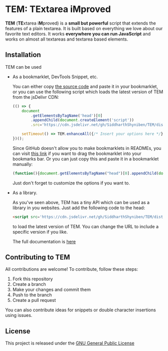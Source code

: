 # TEM: **TE**xtarea i**M**proved

**TEM** (**TE**xtarea i**M**proved) is a **small but powerful** script that extends the features of a plain textarea. It is built based on everything we love about our favorite text editors. It works **everywhere you can run JavaScript** and works on almost all textareas and textarea based elements.

## Installation

TEM can be used 
-	As a bookmarklet, DevTools Snippet, etc.

	You can either copy [the source code](./dist/index.js) and paste it in your bookmarklet, or you can use the following script which loads the latest version of TEM from the jsDelivr CDN:

	```js
	(() => {
		document
			.getElementsByTagName('head')[0]
			.appendChild(document.createElement('script'))
			.src='https://cdn.jsdelivr.net/gh/SiddharthShyniben/TEM/dist/index.js';

		setTimeout() => TEM.enhanceAll({/* Insert your options here */}), 1000)
	})();
	```

	Since GitHub doesn't allow you to make bookmarklets in READMEs, you can visit [this link]() if you
	want to drag the bookmarklet into your bookmarks bar. Or you can just copy this and paste it in
	a bookmarklet manually:
	
	```javascript
	(function(){document.getElementsByTagName("head")[0].appendChild(document.createElement("script")).src="https://cdn.jsdelivr.net/gh/SiddharthShyniben/TEM/dist/index.js";setTimeout(function(){TEM.enhanceAll({/*Options*/})},1E3)})();
	```

	Just don't forget to customize the options if you want to.

-	As a library.

	As you've seen above, TEM has a tiny API which can be used as a library in you websites. Just
	add the following code to the head:

	```html
	<script src='https://cdn.jsdelivr.net/gh/SiddharthShyniben/TEM/dist/index.js'></script>
	```

	to load the latest version of TEM. You can change the URL to include a specific version if you like.

	The full documentation is [here](./API-REFERENCE)

## Contributing to TEM

All contributions are welcome! To contribute, follow these steps:

1. Fork this repository
2. Create a branch
3. Make your changes and commit them
4. Push to the branch
5. Create a pull request

You can also contribute ideas for snippets or double character insertions using issues.

## License

This project is released under the [GNU General Public License](./LICENSE)
